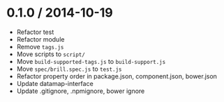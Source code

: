 
0.1.0 / 2014-10-19
==================

 * Refactor test
 * Refactor module
 * Remove `tags.js`
 * Move scripts to `script/`
 * Move `build-supported-tags.js` to `build-support.js`
 * Move `spec/brill.spec.js` to `test.js`
 * Refactor property order in package.json, component.json, bower.json
 * Update datamap-interface
 * Update .gitignore, .npmignore, bower ignore
